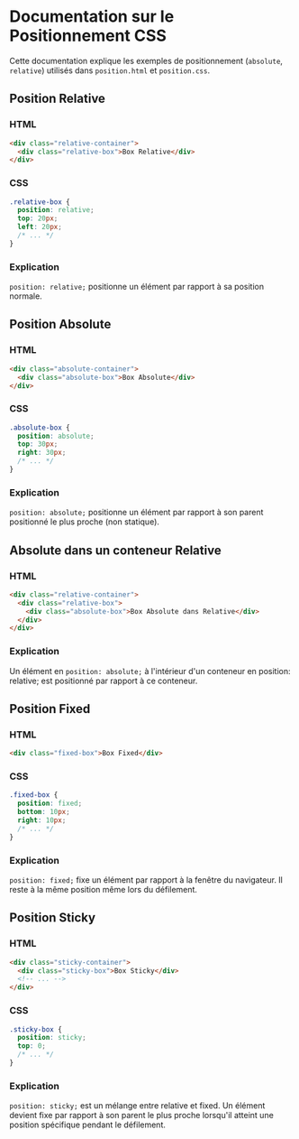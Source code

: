 # Documentation sur le Positionnement CSS

Cette documentation explique les exemples de positionnement (`absolute`, `relative`) utilisés dans `position.html` et `position.css`.

## Position Relative

### HTML

```html
<div class="relative-container">
  <div class="relative-box">Box Relative</div>
</div>
```

### CSS

```css
.relative-box {
  position: relative;
  top: 20px;
  left: 20px;
  /* ... */
}
```

### Explication

`position: relative;` positionne un élément par rapport à sa position normale.

## Position Absolute

### HTML

```html
<div class="absolute-container">
  <div class="absolute-box">Box Absolute</div>
</div>
```

### CSS

```css
.absolute-box {
  position: absolute;
  top: 30px;
  right: 30px;
  /* ... */
}
```

### Explication

`position: absolute;` positionne un élément par rapport à son parent positionné le plus proche (non statique).

## Absolute dans un conteneur Relative

### HTML

```html
<div class="relative-container">
  <div class="relative-box">
    <div class="absolute-box">Box Absolute dans Relative</div>
  </div>
</div>
```

### Explication

Un élément en `position: absolute;` à l'intérieur d'un conteneur en position: relative; est positionné par rapport à ce conteneur.

## Position Fixed

### HTML

```html
<div class="fixed-box">Box Fixed</div>
```

### CSS

```css
.fixed-box {
  position: fixed;
  bottom: 10px;
  right: 10px;
  /* ... */
}
```

### Explication

`position: fixed;` fixe un élément par rapport à la fenêtre du navigateur. Il reste à la même position même lors du défilement.

## Position Sticky

### HTML

```html
<div class="sticky-container">
  <div class="sticky-box">Box Sticky</div>
  <!-- ... -->
</div>
```

### CSS

```css
.sticky-box {
  position: sticky;
  top: 0;
  /* ... */
}
```

### Explication

`position: sticky;` est un mélange entre relative et fixed. Un élément devient fixe par rapport à son parent le plus proche lorsqu'il atteint une position spécifique pendant le défilement.
